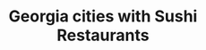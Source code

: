 ---
layout: state
title: Georgia cities with Sushi Restaurants
permalink: /georgia/
stateAbbr: GA
stateName: Georgia
place_type: Sushi Restaurant
---